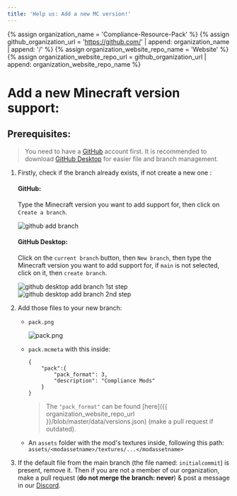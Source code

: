 ```yaml
---
title: 'Help us: Add a new MC version!'
---
```

{% assign organization_name = 'Compliance-Resource-Pack' %}
{% assign github_organization_url = 'https://github.com/' | append: organization_name | append: '/' %}
{% assign organization_website_repo_name = 'Website' %}
{% assign organization_website_repo_url = github_organization_url | append: organization_website_repo_name %}

# Add a **new Minecraft version** support:

## Prerequisites:

> You need to have a [GitHub](https://github.com/) account first.
> It is recommended to download [GitHub Desktop](https://desktop.github.com/) for easier file and branch management.

1.  Firstly, check if the branch already exists, if not create a new one :

    #### GitHub:

    Type the Minecraft version you want to add support for, then click on `Create a branch`.

    ![github add branch](https://i.imgur.com/KpRCljE.png)

    #### GitHub Desktop:

    Click on the `current branch` button, then `New branch`, then type the Minecraft version you want to add support for, if `main` is not selected, click on it, then `create branch`.

    ![github desktop add branch 1st step](https://i.imgur.com/Gow5arC.png)![github desktop add branch 2nd step](https://i.imgur.com/PJtANzD.png)

2.  Add those files to your new branch:

    *   `pack.png`

        ![pack.png](https://compliancepack.net/image/icon/compliance_mods.png)
    *   `pack.mcmeta` with this inside:

            {
            	"pack":{
            		"pack_format": 3,
            		"description": "Compliance Mods"
            	}
            }

        > The `"pack_format"` can be found [here]({{ organization_website_repo_url }}/blob/master/data/versions.json) (make a pull request if outdated).

    *   An `assets` folder with the mod's textures inside, following this path: `assets/<modassetname>/textures/...</modassetname>`

3.  If the default file from the main branch (the file named: `initialcommit`) is present, remove it. Then if you are not a member of our organization, make a pull request (**do not merge the branch: never**) & post a message in our [Discord](https://discord.com/invite/QF2CAX7).
